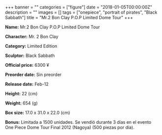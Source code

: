 +++
banner = ""
categories = ["figure"]
date = "2018-01-05T00:00:00Z"
description = ""
images = []
tags = ["onepiece", "portrait of pirates", "Black Sabbath"]
title = "Mr.2 Bon Clay P.O.P Limited Dome Tour"
+++

**Name:** Mr.2 Bon Clay P.O.P Limited Dome Tour

**Character:** Mr. 2 Bon Clay

**Category:** Limited Edition 

**Sculptor:** Black Sabbath

**Official price:** 6300 ¥

**Preorder date:** Sin preorder

**Release date:** Feb-12

**Height:** 22 (cm)

**Weight:** 654 (g)

**Box size:** 17.0 x 31.0 x 22.0 (cm)

**Bonus:** Limitada a 1500 unidades. 
Se vendió durante 3 días en el evento One Piece Dome Tour Final 2012 (Nagoya) (500 piezas por día).
